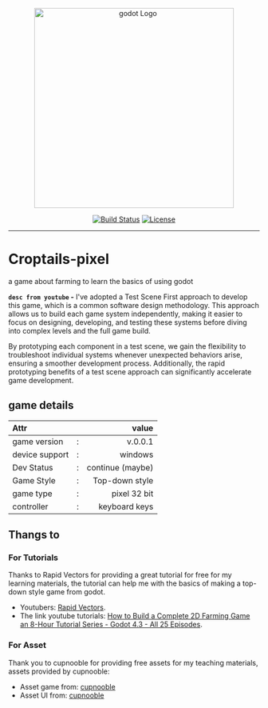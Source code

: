 <p align="center"><a href="https://godotengine.org/" target="_blank"><img src="    https://godotengine.org/assets/logo_dark.svg" width="400" alt="godot Logo"></a></p>

<p align="center">
<a href="https://github.com/laravel/framework/actions"><img src="https://img.shields.io/badge/build-v4.5.1-brightgreen?style=flat&logoColor=%235D5D5D&label=Build&labelColor=%235D5D5D&color=%231081C2
" alt="Build Status"></a>
<a href="https://packagist.org/packages/laravel/framework"><img src="https://img.shields.io/packagist/l/laravel/framework" alt="License"></a>
</p>

---

# Croptails-pixel

a game about farming to learn the basics of using godot

**`desc from youtube` -**
I've adopted a Test Scene First approach to develop this game, which is a common software design methodology. This approach allows us to build each game system independently, making it easier to focus on designing, developing, and testing these systems before diving into complex levels and the full game build.

By prototyping each component in a test scene, we gain the flexibility to troubleshoot individual systems whenever unexpected behaviors arise, ensuring a smoother development process. Additionally, the rapid prototyping benefits of a test scene approach can significantly accelerate game development.

## game details

| Attr           |     |            value |
| :------------- | :-- | ---------------: |
| game version   | :   |          v.0.0.1 |
| device support | :   |          windows |
| Dev Status     | :   | continue (maybe) |
| Game Style     | :   |   Top-down style |
| game type      | :   |     pixel 32 bit |
| controller     | :   |    keyboard keys |

## Thangs to

### For Tutorials

Thanks to Rapid Vectors for providing a great tutorial for free for my learning materials, the tutorial can help me with the basics of making a top-down style game from godot.

- Youtubers: [Rapid Vectors](https://www.youtube.com/@rapidvectors).
- The link youtube tutorials: [How to Build a Complete 2D Farming Game an 8-Hour Tutorial Series - Godot 4.3 - All 25 Episodes](https://www.youtube.com/playlist?list=PLWTXKdBN8RZe3ytf6qdR4g1JRy0j-93v9).

### For Asset

Thank you to cupnooble for providing free assets for my teaching materials, assets provided by cupnooble:

- Asset game from: [cupnooble](https://cupnooble.itch.io/sprout-lands-asset-pack)
- Asset UI from: [cupnooble](https://cupnooble.itch.io/sprout-lands-ui-pack)
